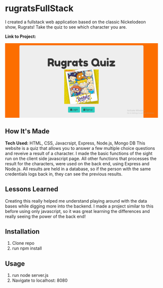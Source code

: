# rugratsFullStack

I created a fullstack web application based on the classic Nickelodeon show, Rugrats! Take the quiz to see which character you are.

**Link to Project:**

![rugratsPic](public/img/rugScreen.png)

## How It's Made

**Tech Used:** HTML, CSS, Javacrsipt, Express, Node.js, Mongo DB
This website is a quiz that allows you to answer a few multiple choice questions and reveive a result of a character. I made the basic functions of the sight run on the client side javascript page. All other functions that processes the result for the characters, were used on the back end, using Express and Node.js. All results are held in a database, so if the person with the same credentials logs back in, they can see the previous results.

## Lessons Learned
Creating this really helped me understand playing around with the data bases while digging more into the backend. I made a project similar to this before using only javascript, so it was great learning the differences and really seeing the power of the back end!

## Installation
1. Clone repo
2. run npm install

## Usage
1. run node server.js
2. Navigate to localhost: 8080
